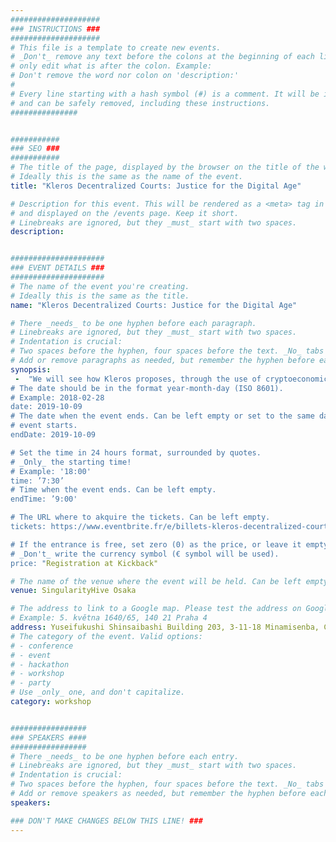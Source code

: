 ```yaml
---
####################
### INSTRUCTIONS ###
####################
# This file is a template to create new events.
# _Don't_ remove any text before the colons at the beginning of each line,
# only edit what is after the colon. Example:
# Don't remove the word nor colon on 'description:'
#
# Every line starting with a hash symbol (#) is a comment. It will be ignored
# and can be safely removed, including these instructions.
###############


###########
### SEO ###
###########
# The title of the page, displayed by the browser on the title of the window.
# Ideally this is the same as the name of the event.
title: "Kleros Decentralized Courts: Justice for the Digital Age"

# Description for this event. This will be rendered as a <meta> tag in the HTML,
# and displayed on the /events page. Keep it short.
# Linebreaks are ignored, but they _must_ start with two spaces.
description: 


#####################
### EVENT DETAILS ###
#####################
# The name of the event you're creating.
# Ideally this is the same as the title.
name: "Kleros Decentralized Courts: Justice for the Digital Age"

# There _needs_ to be one hyphen before each paragraph.
# Linebreaks are ignored, but they _must_ start with two spaces.
# Indentation is crucial:
# Two spaces before the hyphen, four spaces before the text. _No_ tabs allowed.
# Add or remove paragraphs as needed, but remember the hyphen before each entry.
synopsis:
 -  "We will see how Kleros proposes, through the use of cryptoeconomic incentives, an efficient, accessible and affordable dispute resolution method that can significantly improve access to justice in the digital age.” 
# The date should be in the format year-month-day (ISO 8601).
# Example: 2018-02-28
date: 2019-10-09
# The date when the event ends. Can be left empty or set to the same day the
# event starts.
endDate: 2019-10-09

# Set the time in 24 hours format, surrounded by quotes.
# _Only_ the starting time!
# Example: '18:00'
time: ’7:30’
# Time when the event ends. Can be left empty.
endTime: ’9:00'

# The URL where to akquire the tickets. Can be left empty.
tickets: https://www.eventbrite.fr/e/billets-kleros-decentralized-courts-justice-for-the-digital-age-73258856211

# If the entrance is free, set zero (0) as the price, or leave it empty.
# _Don't_ write the currency symbol (€ symbol will be used).
price: "Registration at Kickback"

# The name of the venue where the event will be held. Can be left empty.
venue: SingularityHive Osaka

# The address to link to a Google map. Please test the address on Google Maps.
# Example: 5. května 1640/65, 140 21 Praha 4
address: Yuseifukushi Shinsaibashi Building 203, 3-11-18 Minamisenba, Chuo-ku, Osaka-shi, Osaka
# The category of the event. Valid options:
# - conference
# - event
# - hackathon
# - workshop
# - party
# Use _only_ one, and don't capitalize.
category: workshop


#################
### SPEAKERS ####
#################
# There _needs_ to be one hyphen before each entry.
# Linebreaks are ignored, but they _must_ start with two spaces.
# Indentation is crucial:
# Two spaces before the hyphen, four spaces before the text. _No_ tabs allowed.
# Add or remove speakers as needed, but remember the hyphen before each entry.
speakers:

### DON'T MAKE CHANGES BELOW THIS LINE! ###
---
```

<!-- ### DON'T MAKE CHANGES BELOW THIS LINE! ### -->

<Event-Content/>
